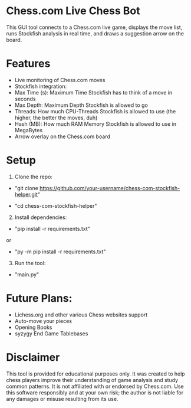# Chess.com Live Chess Bot

This GUI tool connects to a Chess.com live game, displays the move list, runs Stockfish analysis in real time, and draws a suggestion arrow on the board.

# Features
- Live monitoring of Chess.com moves
- Stockfish integration:
- Max Time (s): Maximum Time Stockfish has to think of a move in seconds
- Max Depth: Maximum Depth Stockfish is allowed to go
- Threads: How much CPU-Threads Stockfish is allowed to use (the higher, the better the moves, duh)
- Hash (MB): How much RAM Memory Stockfish is allowed to use in MegaBytes
- Arrow overlay on the Chess.com board
# Setup
1. Clone the repo:
- "git clone https://github.com/your-username/chess-com-stockfish-helper.git"

- "cd chess-com-stockfish-helper"

2. Install dependencies:

- "pip install -r requirements.txt"

or

- "py -m pip install -r requirements.txt"

3. Run the tool:

- "main.py"


# Future Plans:
- Lichess.org and other various Chess websites support
- Auto-move your pieces
- Opening Books
- syzygy End Game Tablebases

# Disclaimer
This tool is provided for educational purposes only. It was created to help chess players improve their understanding of game analysis and study common patterns. It is not affiliated with or endorsed by Chess.com. Use this software responsibly and at your own risk; the author is not liable for any damages or misuse resulting from its use.
